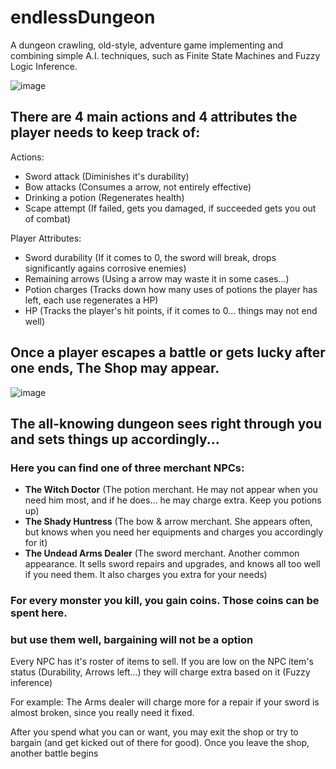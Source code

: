 # endlessDungeon
 A dungeon crawling, old-style, adventure game implementing and combining simple A.I. techniques, such as Finite State Machines and Fuzzy Logic Inference. 

![image](https://github.com/amorabot/endlessDungeon/assets/16783145/a2c87940-d436-4c15-ad67-2900becf0bd7)

## There are 4 main actions and 4 attributes the player needs to keep track of:

  Actions:
  * Sword attack (Diminishes it's durability)
  * Bow attacks (Consumes a arrow, not entirely effective)
  * Drinking a potion (Regenerates health)
  * Scape attempt (If failed, gets you damaged, if succeeded gets you out of combat)

  Player Attributes:
  * Sword durability (If it comes to 0, the sword will break, drops significantly agains corrosive enemies)
  * Remaining arrows (Using a arrow may waste it in some cases...)
  * Potion charges (Tracks down how many uses of potions the player has left, each use regenerates a HP)
  * HP (Tracks the player's hit points, if it comes to 0... things may not end well)

## Once a player escapes a battle or gets lucky after one ends, The Shop may appear.

![image](https://github.com/amorabot/endlessDungeon/assets/16783145/e8fa4329-1232-460e-b479-a1e3682c9bac)

## The all-knowing dungeon sees right through you and sets things up accordingly...
### Here you can find one of three merchant NPCs:
* **The Witch Doctor** (The potion merchant. He may not appear when you need him most, and if he does... he may charge extra. Keep you potions up)
* **The Shady Huntress** (The bow & arrow merchant. She appears often, but knows when you need her equipments and charges you accordingly for it)
* **The Undead Arms Dealer** (The sword merchant. Another common appearance. It sells sword repairs and upgrades, and knows all too well if you need them. It also charges you extra for your needs)

### For every monster you kill, you gain coins. Those coins can be spent here.
### but use them well, bargaining will not be a option

Every NPC has it's roster of items to sell. If you are low on the NPC item's status (Durability, Arrows left...) they will charge extra based on it (Fuzzy inference)

For example: The Arms dealer will charge more for a repair if your sword is almost broken, since you really need it fixed.

After you spend what you can or want, you may exit the shop or try to bargain (and get kicked out of there for good). Once you leave the shop, another battle begins
